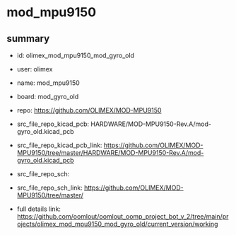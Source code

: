 # mod_mpu9150
 
## summary 
* id: olimex_mod_mpu9150_mod_gyro_old
* user: olimex
* name: mod_mpu9150
* board: mod_gyro_old
* repo: https://github.com/OLIMEX/MOD-MPU9150
* src_file_repo_kicad_pcb: HARDWARE/MOD-MPU9150-Rev.A/mod-gyro_old.kicad_pcb
* src_file_repo_kicad_pcb_link: https://github.com/OLIMEX/MOD-MPU9150/tree/master/HARDWARE/MOD-MPU9150-Rev.A/mod-gyro_old.kicad_pcb


* src_file_repo_sch: 
* src_file_repo_sch_link: https://github.com/OLIMEX/MOD-MPU9150/tree/master/
* full details link: https://github.com/oomlout/oomlout_oomp_project_bot_v_2/tree/main/projects/olimex_mod_mpu9150_mod_gyro_old/current_version/working  








